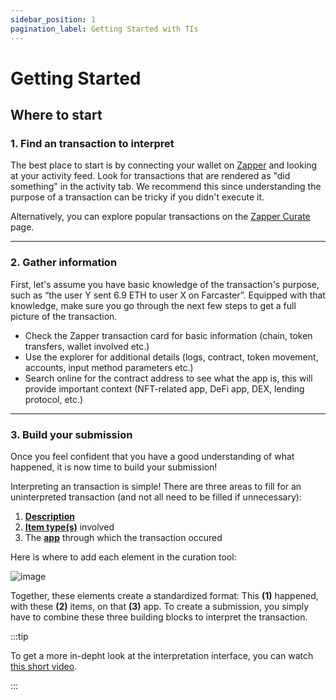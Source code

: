 ```yaml
---
sidebar_position: 1
pagination_label: Getting Started with TIs
---
```


# Getting Started

## Where to start

### 1. Find an transaction to interpret

The best place to start is by connecting your wallet on [Zapper](https://zapper.xyz/) and looking at your activity feed. Look for transactions that are rendered as "did something" in the activity tab. We recommend this since understanding the purpose of a transaction can be tricky if you didn't execute it.

Alternatively, you can explore popular transactions on the [Zapper Curate](https://zapper.xyz/curate/events) page.

---
### 2. Gather information

First, let's assume you have basic knowledge of the transaction's purpose, such as “the user Y sent 6.9 ETH to user X on Farcaster”. Equipped with that knowledge, make sure you go through the next few steps to get a full picture of the transaction. 

- Check the Zapper transaction card for basic information (chain, token transfers, wallet involved etc.)
- Use the explorer for additional details (logs, contract, token movement, accounts, input method parameters etc.)
- Search online for the contract address to see what the app is, this will provide important context (NFT-related app, DeFi app, DEX, lending protocol, etc.)

---
### 3. Build your submission

Once you feel confident that you have a good understanding of what happened, it is now time to build your submission!

Interpreting an transaction is simple! There are three areas to fill for an uninterpreted transaction (and not all need to be filled if unnecessary):

1. **[Description](/docs/interpret/event-interpretation/guide/action-verb)**
2. **[Item type(s)](/docs/interpret/event-interpretation/guide/item-types)** involved
3. The **[app](/docs/interpret/event-interpretation/guide/adding-app)** through which the transaction occured

Here is where to add each element in the curation tool:

![image](/img/assets/Buildyourevent.png)

Together, these elements create a standardized format: This **(1)** happened, with these **(2)** items, on that **(3)** app. To create a submission, you simply have to combine these three building blocks to interpret the transaction. 

:::tip 

To get a more in-depht look at the interpretation interface, you can watch [this short video](https://youtu.be/WnOqA-oacSM).

:::
